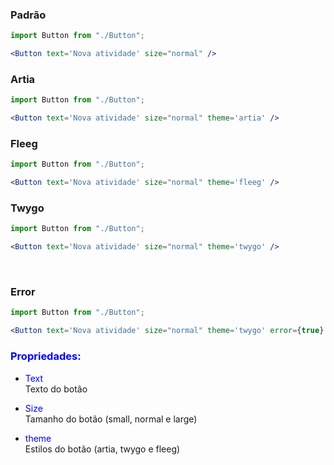 ### Padrão
```jsx
import Button from "./Button";

<Button text='Nova atividade' size="normal" />
```
### Artia
```jsx
import Button from "./Button";

<Button text='Nova atividade' size="normal" theme='artia' />
```

### Fleeg
```jsx
import Button from "./Button";

<Button text='Nova atividade' size="normal" theme='fleeg' />
```

### Twygo
```jsx
import Button from "./Button";

<Button text='Nova atividade' size="normal" theme='twygo' />
```

<br/>

### Error
```jsx
import Button from "./Button";

<Button text='Nova atividade' size="normal" theme='twygo' error={true} />
```

### <span style="color:blue">Propriedades: </span> 

- <span style="color:blue">Text</span><br/>Texto do botão<br/>

- <span style="color:blue">Size</span><br/>Tamanho do botão (small, normal e large)<br/>

- <span style="color:blue">theme</span><br/>Estilos do botão (artia, twygo e fleeg)